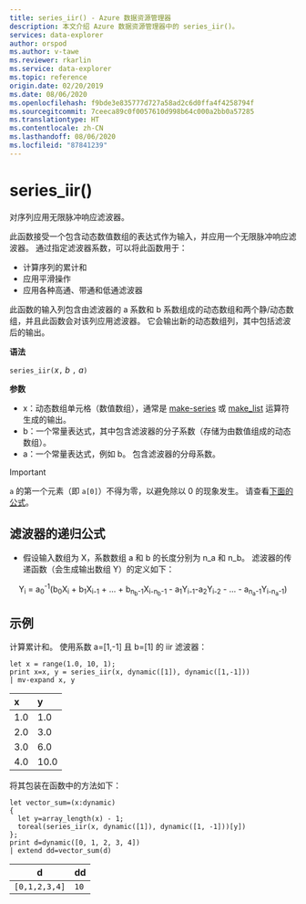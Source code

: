 ```yaml
---
title: series_iir() - Azure 数据资源管理器
description: 本文介绍 Azure 数据资源管理器中的 series_iir()。
services: data-explorer
author: orspod
ms.author: v-tawe
ms.reviewer: rkarlin
ms.service: data-explorer
ms.topic: reference
origin.date: 02/20/2019
ms.date: 08/06/2020
ms.openlocfilehash: f9bde3e835777d727a58ad2c6d0ffa4f4258794f
ms.sourcegitcommit: 7ceeca89c0f0057610d998b64c000a2bb0a57285
ms.translationtype: HT
ms.contentlocale: zh-CN
ms.lasthandoff: 08/06/2020
ms.locfileid: "87841239"
---
```

# <a name="series_iir"></a>series_iir()

对序列应用无限脉冲响应滤波器。  

此函数接受一个包含动态数值数组的表达式作为输入，并应用一个无限脉冲响应滤波器。 通过指定滤波器系数，可以将此函数用于：
* 计算序列的累计和
* 应用平滑操作
* 应用各种高通、带通和低通滤波器

此函数的输入列包含由滤波器的 a 系数和 b 系数组成的动态数组和两个静/动态数组，并且此函数会对该列应用滤波器。 它会输出新的动态数组列，其中包括滤波后的输出。  

**语法**

`series_iir(`*x*`,` *b* `,` *a*`)`

**参数**

* x：动态数组单元格（数值数组），通常是 [make-series](make-seriesoperator.md) 或 [make_list](makelist-aggfunction.md) 运算符生成的输出。
* b：一个常量表达式，其中包含滤波器的分子系数（存储为由数值组成的动态数组）。
* a：一个常量表达式，例如 b。 包含滤波器的分母系数。

> [!IMPORTANT]
> `a` 的第一个元素（即 `a[0]`）不得为零，以避免除以 0 的现象发生。 请查看[下面的公式](#the-filters-recursive-formula)。

## <a name="the-filters-recursive-formula"></a>滤波器的递归公式

* 假设输入数组为 X，系数数组 a 和 b 的长度分别为 n_a 和 n_b。 滤波器的传递函数（会生成输出数组 Y）的定义如下：

<div align="center">
Y<sub>i</sub> = a<sub>0</sub><sup>-1</sup>(b<sub>0</sub>X<sub>i</sub>
 + b<sub>1</sub>X<sub>i-1</sub> + ... + b<sub>n<sub>b</sub>-1</sub>X<sub>i-n<sub>b</sub>-1</sub>
 - a<sub>1</sub>Y<sub>i-1</sub>-a<sub>2</sub>Y<sub>i-2</sub> - ... - a<sub>n<sub>a</sub>-1</sub>Y<sub>i-n<sub>a</sub>-1</sub>)
</div>

## <a name="example"></a>示例

计算累计和。 使用系数 a=[1,-1] 且 b=[1] 的 iir 滤波器：  

<!-- csl: https://help.kusto.chinacloudapi.cn:443/Samples -->
```kusto
let x = range(1.0, 10, 1);
print x=x, y = series_iir(x, dynamic([1]), dynamic([1,-1]))
| mv-expand x, y
```

| x | y |
|:--|:--|
|1.0|1.0|
|2.0|3.0|
|3.0|6.0|
|4.0|10.0|

将其包装在函数中的方法如下：

<!-- csl: https://help.kusto.chinacloudapi.cn:443/Samples -->
```kusto
let vector_sum=(x:dynamic)
{
  let y=array_length(x) - 1;
  toreal(series_iir(x, dynamic([1]), dynamic([1, -1]))[y])
};
print d=dynamic([0, 1, 2, 3, 4])
| extend dd=vector_sum(d)
```

|d            |dd  |
|-------------|----|
|`[0,1,2,3,4]`|`10`|
